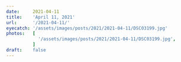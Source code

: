 ```yaml
---
date:     2021-04-11
title:    'April 11, 2021'
url:      '/2021-04-11/'
eyecatch: '/assets/images/posts/2021/2021-04-11/DSC03199.jpg'
photos:   [
            '/assets/images/posts/2021/2021-04-11/DSC03199.jpg',
          ]
draft:    false
---
```

